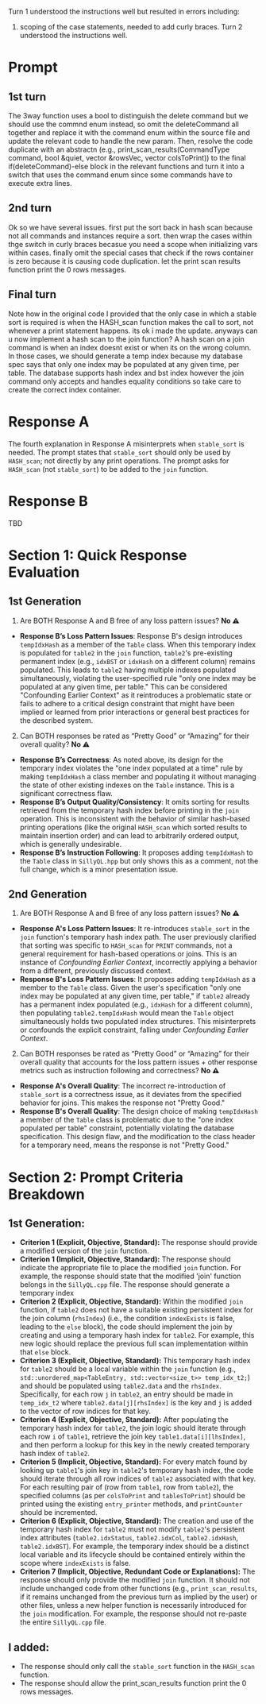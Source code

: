 Turn 1 understood the instructions well but resulted in errors including:
1. scoping of the case statements, needed to add curly braces.
Turn 2 understood the instructions well.

# Prompt
## 1st turn
The 3way function uses a bool to distinguish the delete command but we should use the commnd enum instead, so omit the deleteCommand all together and replace it with the command enum within the source file and update the relevant code to handle the new param. Then, resolve the code duplicate with an abstractn (e.g., print_scan_results(CommandType command, bool &quiet, vector &rowsVec, vector colsToPrint)) to the final if(deleteCommand)-else block in the relevant functions and turn it into a switch that uses the command enum since some commands have to execute extra lines.

## 2nd turn
Ok so we have several issues. first put the sort back in hash scan because not all commands and instances require a sort. then wrap the cases within thge switch in curly braces becasue you need a scope when initializing vars within cases. finally omit the special cases that check if the rows container is zero because it is causing code duplication. let the print scan results function print the 0 rows messages.

## Final turn
Note how in the original code I provided that the only case in which a stable sort is required is when the HASH_scan function makes the call to sort, not whenever a print statement happens. its ok i made the update. anyways can u now implement a hash scan to the join function? A hash scan on a join command is when an index doesnt exist or when its on the wrong column. In those cases, we should generate a temp index because my database spec says that only one index may be populated at any given time, per table. The database supports hash index and bst index however the join command only accepts and handles equality conditions so take care to create the correct index container.


# Response A
The fourth explanation in Response A misinterprets when `stable_sort` is needed. The prompt states that `stable_sort` should only be used by `HASH_scan`; not directly by any print operations. The prompt asks for `HASH_scan` (not `stable_sort`) to be added to the `join` function.

# Response B
TBD

# Section 1: Quick Response Evaluation
## 1st Generation
1. Are BOTH Response A and B free of any loss pattern issues? **No ⚠️**
  - **Response B’s Loss Pattern Issues**: Response B's design introduces `tempIdxHash` as a member of the `Table` class. When this temporary index is populated for `table2` in the `join` function, `table2`'s pre-existing permanent index (e.g., `idxBST` or `idxHash` on a different column) remains populated. This leads to `table2` having multiple indexes populated simultaneously, violating the user-specified rule "only one index may be populated at any given time, per table." This can be considered "Confounding Earlier Context" as it reintroduces a problematic state or fails to adhere to a critical design constraint that might have been implied or learned from prior interactions or general best practices for the described system.

2. Can BOTH responses be rated as “Pretty Good” or “Amazing” for their overall quality? **No ⚠️**
  - **Response B’s Correctness**: As noted above, its design for the temporary index violates the "one index populated at a time" rule by making `tempIdxHash` a class member and populating it without managing the state of other existing indexes on the `Table` instance. This is a significant correctness flaw.
  - **Response B’s Output Quality/Consistency**: It omits sorting for results retrieved from the temporary hash index before printing in the `join` operation. This is inconsistent with the behavior of similar hash-based printing operations (like the original `HASH_scan` which sorted results to maintain insertion order) and can lead to arbitrarily ordered output, which is generally undesirable.
  - **Response B’s Instruction Following**: It proposes adding `tempIdxHash` to the `Table` class in `SillyQL.hpp` but only shows this as a comment, not the full change, which is a minor presentation issue.

## 2nd Generation
1. Are BOTH Response A and B free of any loss pattern issues? **No ⚠️**
  - **Response A's Loss Pattern Issues**: It re-introduces `stable_sort` in the `join` function's temporary hash index path. The user previously clarified that sorting was specific to `HASH_scan` for `PRINT` commands, not a general requirement for hash-based operations or joins. This is an instance of *Confounding Earlier Context*, incorrectly applying a behavior from a different, previously discussed context.
  - **Response B's Loss Pattern Issues**: It proposes adding `tempIdxHash` as a member to the `Table` class. Given the user's specification "only one index may be populated at any given time, per table," if `table2` already has a permanent index populated (e.g., `idxHash` for a different column), then populating `table2.tempIdxHash` would mean the `Table` object simultaneously holds two populated index structures. This misinterprets or confounds the explicit constraint, falling under *Confounding Earlier Context*.

2. Can BOTH responses be rated as “Pretty Good” or “Amazing” for their overall quality that accounts for the loss pattern issues + other response metrics such as instruction following and correctness? **No ⚠️**
  - **Response A's Overall Quality**: The incorrect re-introduction of `stable_sort` is a correctness issue, as it deviates from the specified behavior for joins. This makes the response not "Pretty Good."
  - **Response B's Overall Quality**: The design choice of making `tempIdxHash` a member of the `Table` class is problematic due to the "one index populated per table" constraint, potentially violating the database specification. This design flaw, and the modification to the class header for a temporary need, means the response is not "Pretty Good."

# Section 2: Prompt Criteria Breakdown

## 1st Generation:
*   **Criterion 1 (Explicit, Objective, Standard):** The response should provide a modified version of the `join` function.
*   **Criterion 1 (Implicit, Objective, Standard):** The response should indicate the appropriate file to place the modified `join` function. For example, the response should state that the modified 'join' function belongs in the `SillyQL.cpp` file.
The response should generate a temporary index
*   **Criterion 2 (Explicit, Objective, Standard):** Within the modified `join` function, if `table2` does not have a suitable existing persistent index for the join column (`rhsIndex`) (i.e., the condition `indexExists` is false, leading to the `else` block), the code should implement the join by creating and using a temporary hash index for `table2`. For example, this new logic should replace the previous full scan implementation within that `else` block.
*   **Criterion 3 (Explicit, Objective, Standard):** This temporary hash index for `table2` should be a local variable within the `join` function (e.g., `std::unordered_map<TableEntry, std::vector<size_t>> temp_idx_t2;`) and should be populated using `table2.data` and the `rhsIndex`. Specifically, for each row `j` in `table2`, an entry should be made in `temp_idx_t2` where `table2.data[j][rhsIndex]` is the key and `j` is added to the vector of row indices for that key.
*   **Criterion 4 (Explicit, Objective, Standard):** After populating the temporary hash index for `table2`, the join logic should iterate through each row `i` of `table1`, retrieve the join key `table1.data[i][lhsIndex]`, and then perform a lookup for this key in the newly created temporary hash index of `table2`.
*   **Criterion 5 (Implicit, Objective, Standard):** For every match found by looking up `table1`'s join key in `table2`'s temporary hash index, the code should iterate through all row indices of `table2` associated with that key. For each resulting pair of (row from `table1`, row from `table2`), the specified columns (as per `colsToPrint` and `tablesToPrint`) should be printed using the existing `entry_printer` methods, and `printCounter` should be incremented.
*   **Criterion 6 (Explicit, Objective, Standard):** The creation and use of the temporary hash index for `table2` must not modify `table2`'s persistent index attributes (`table2.idxStatus`, `table2.idxCol`, `table2.idxHash`, `table2.idxBST`). For example, the temporary index should be a distinct local variable and its lifecycle should be contained entirely within the scope where `indexExists` is false.
*   **Criterion 7 (Implicit, Objective, Redundant Code or Explanations):** The response should only provide the modified `join` function. It should not include unchanged code from other functions (e.g., `print_scan_results`, if it remains unchanged from the previous turn as implied by the user) or other files, unless a new helper function is necessarily introduced for the `join` modification. For example, the response should not re-paste the entire `SillyQL.cpp` file.

## I added:
- The response should only call the `stable_sort` function in the `HASH_scan` function.
- The response should allow the print_scan_results function print the 0 rows messages.